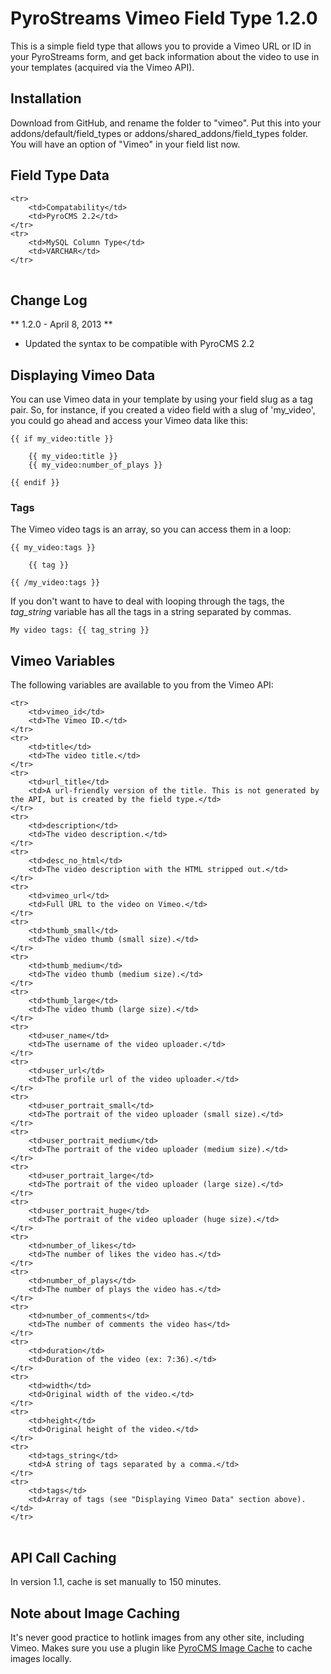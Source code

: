 # PyroStreams Vimeo Field Type 1.2.0

This is a simple field type that allows you to provide a Vimeo URL or ID in your PyroStreams form, and get back information about the video to use in your templates (acquired via the Vimeo API).

## Installation

Download from GitHub, and rename the folder to "vimeo". Put this into your addons/default/field\_types or addons/shared\_addons/field\_types folder. You will have an option of "Vimeo" in your field list now.

## Field Type Data

<table>

	<tr>
		<td>Compatability</td>
		<td>PyroCMS 2.2</td>
	</tr>
	<tr>
		<td>MySQL Column Type</td>
		<td>VARCHAR</td>
	</tr>

</table>

## Change Log

** 1.2.0 - April 8, 2013 **

* Updated the syntax to be compatible with PyroCMS 2.2

## Displaying Vimeo Data

You can use Vimeo data in your template by using your field slug as a tag pair. So, for instance, if you created a video field with a slug of 'my_video', you could go ahead and access your Vimeo data like this:

	{{ if my_video:title }}

		{{ my_video:title }}
		{{ my_video:number_of_plays }}

	{{ endif }}

### Tags

The Vimeo video tags is an array, so you can access them in a loop:

	{{ my_video:tags }}

		{{ tag }}

	{{ /my_video:tags }}

If you don't want to have to deal with looping through the tags, the *tag\_string* variable has all the tags in a string separated by commas.

	My video tags: {{ tag_string }}

## Vimeo Variables

The following variables are available to you from the Vimeo API:

<table>

	<tr>
		<td>vimeo_id</td>
		<td>The Vimeo ID.</td>
	</tr>
	<tr>
		<td>title</td>
		<td>The video title.</td>
	</tr>
	<tr>
		<td>url_title</td>
		<td>A url-friendly version of the title. This is not generated by the API, but is created by the field type.</td>
	</tr>
	<tr>
		<td>description</td>
		<td>The video description.</td>
	</tr>
	<tr>
		<td>desc_no_html</td>
		<td>The video description with the HTML stripped out.</td>
	</tr>
	<tr>
		<td>vimeo_url</td>
		<td>Full URL to the video on Vimeo.</td>
	</tr>
	<tr>
		<td>thumb_small</td>
		<td>The video thumb (small size).</td>
	</tr>
	<tr>
		<td>thumb_medium</td>
		<td>The video thumb (medium size).</td>
	</tr>
	<tr>
		<td>thumb_large</td>
		<td>The video thumb (large size).</td>
	</tr>
	<tr>
		<td>user_name</td>
		<td>The username of the video uploader.</td>
	</tr>
	<tr>
		<td>user_url</td>
		<td>The profile url of the video uploader.</td>
	</tr>
	<tr>
		<td>user_portrait_small</td>
		<td>The portrait of the video uploader (small size).</td>
	</tr>
	<tr>
		<td>user_portrait_medium</td>
		<td>The portrait of the video uploader (medium size).</td>
	</tr>
	<tr>
		<td>user_portrait_large</td>
		<td>The portrait of the video uploader (large size).</td>
	</tr>
	<tr>
		<td>user_portrait_huge</td>
		<td>The portrait of the video uploader (huge size).</td>
	</tr>
	<tr>
		<td>number_of_likes</td>
		<td>The number of likes the video has.</td>
	</tr>
	<tr>
		<td>number_of_plays</td>
		<td>The number of plays the video has.</td>
	</tr>
	<tr>
		<td>number_of_comments</td>
		<td>The number of comments the video has</td>
	</tr>
	<tr>
		<td>duration</td>
		<td>Duration of the video (ex: 7:36).</td>
	</tr>
	<tr>
		<td>width</td>
		<td>Original width of the video.</td>
	</tr>
	<tr>
		<td>height</td>
		<td>Original height of the video.</td>
	</tr>	
	<tr>
		<td>tags_string</td>
		<td>A string of tags separated by a comma.</td>
	</tr>
	<tr>
		<td>tags</td>
		<td>Array of tags (see "Displaying Vimeo Data" section above).</td>
	</tr>

</table>

## API Call Caching

In version 1.1, cache is set manually to 150 minutes.

## Note about Image Caching

It's never good practice to hotlink images from any other site, including Vimeo. Makes sure you use a plugin like [PyroCMS Image Cache](https://github.com/adamfairholm/PyroCMS-Image-Cache) to cache images locally.
